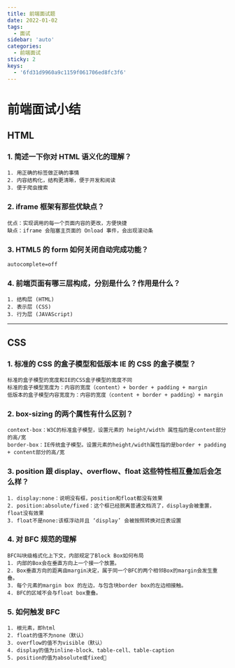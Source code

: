 ```yaml
---
title: 前端面试题
date: 2022-01-02
tags:
  - 面试
sidebar: 'auto'
categories:
  - 前端面试
sticky: 2
keys:
  - '6fd31d9960a9c1159f061706ed8fc3f6'
---
```


# 前端面试小结

## HTML

### 1. 简述一下你对 HTML 语义化的理解？

    1. 用正确的标签做正确的事情
    2. 内容结构化，结构更清晰，便于开发和阅读
    3. 便于爬虫搜索

### 2. iframe 框架有那些优缺点？

    优点：实现调用的每一个页面内容的更改，方便快捷
    缺点：iframe 会阻塞主页面的 Onload 事件，会出现滚动条

### 3. HTML5 的 form 如何关闭自动完成功能？

    autocomplete=off

### 4. 前端页面有哪三层构成，分别是什么？作用是什么？

    1. 结构层 (HTML)
    2. 表示层 (CSS)
    3. 行为层 (JAVAScript)

---

## CSS

### 1. 标准的 CSS 的盒子模型和低版本 IE 的 CSS 的盒子模型？

    标准的盒子模型的宽度和IE的CSS盒子模型的宽度不同
    标准的盒子模型宽度为：内容的宽度（content）+ border + padding + margin
    低版本的盒子模型内容宽度为：内容的宽度（content + border + padding）+ margin

### 2. box-sizing 的两个属性有什么区别？

    context-box：W3C的标准盒子模型，设置元素的 height/width 属性指的是content部分的高/宽
    border-box：IE传统盒子模型。设置元素的height/width属性指的是border + padding + content部分的高/宽

### 3. position 跟 display、overflow、float 这些特性相互叠加后会怎么样？

    1. display:none：说明没有框，position和float都没有效果
    2. position:absolute/fixed：这个框已经脱离普通文档流了，display会被重置，float没有效果
    3. float不是none:该框浮动并且 ‘display’ 会被按照转换对应表设置

### 4. 对 BFC 规范的理解

    BFC叫块级格式化上下文，内部规定了Block Box如何布局
    1. 内部的Box会在垂直方向上一个接一个放置。
    2. Box垂直方向的距离由margin决定，属于同一个BFC的两个相邻Box的margin会发生重叠。
    3. 每个元素的margin box 的左边，与包含块border box的左边相接触。
    4. BFC的区域不会与float box重叠。

### 5. 如何触发 BFC

    1. 根元素，即html
    2. float的值不为none（默认）
    3. overflow的值不为visible（默认）
    4. display的值为inline-block、table-cell、table-caption
    5. position的值为absolute或fixed🍉
